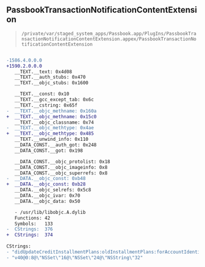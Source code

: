 ## PassbookTransactionNotificationContentExtension

> `/private/var/staged_system_apps/Passbook.app/PlugIns/PassbookTransactionNotificationContentExtension.appex/PassbookTransactionNotificationContentExtension`

```diff

-1586.4.0.0.0
+1590.2.0.0.0
   __TEXT.__text: 0x4d08
   __TEXT.__auth_stubs: 0x470
   __TEXT.__objc_stubs: 0x1600

   __TEXT.__const: 0x10
   __TEXT.__gcc_except_tab: 0x6c
   __TEXT.__cstring: 0x65f
-  __TEXT.__objc_methname: 0x160a
+  __TEXT.__objc_methname: 0x15c0
   __TEXT.__objc_classname: 0x74
-  __TEXT.__objc_methtype: 0x4ae
+  __TEXT.__objc_methtype: 0x485
   __TEXT.__unwind_info: 0x110
   __DATA_CONST.__auth_got: 0x248
   __DATA_CONST.__got: 0x198

   __DATA_CONST.__objc_protolist: 0x18
   __DATA_CONST.__objc_imageinfo: 0x8
   __DATA_CONST.__objc_superrefs: 0x8
-  __DATA.__objc_const: 0xb48
+  __DATA.__objc_const: 0xb28
   __DATA.__objc_selrefs: 0x5c8
   __DATA.__objc_ivar: 0x70
   __DATA.__objc_data: 0x50

   - /usr/lib/libobjc.A.dylib
   Functions: 42
   Symbols:   133
-  CStrings:  376
+  CStrings:  374
 
CStrings:
- "didUpdateCreditInstallmentPlans:oldInstallmentPlans:forAccountIdentifier:"
- "v40@0:8@\"NSSet\"16@\"NSSet\"24@\"NSString\"32"

```
